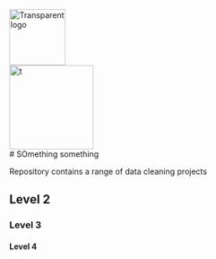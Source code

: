 <img width="100" alt="Transparent logo" src="https://github.com/user-attachments/assets/de0e28db-03ad-4a0c-b02e-d4f3ed0c4b5c" />
<br /> 

<img width="150" alt=" t" src="https://raw.githubusercontent.com/unbox-analtytics/Portfolio/main/Assets/Button1.png" />



<br /> 
# SOmething something

Repository contains a range of data cleaning projects



## Level 2
### Level 3
#### Level 4


